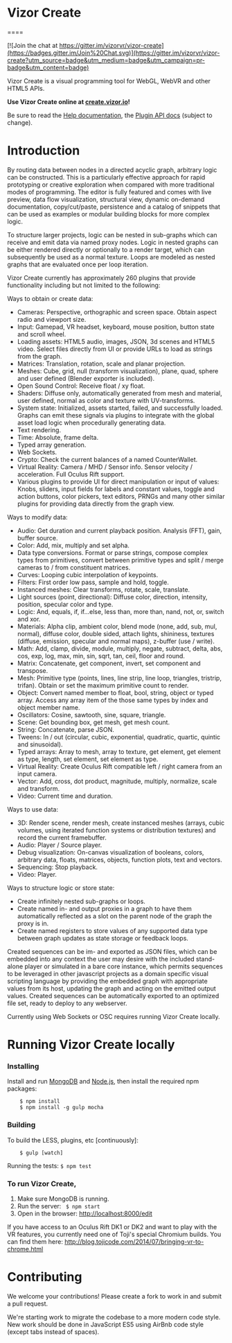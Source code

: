 # Vizor Create
====

[![Join the chat at https://gitter.im/vizorvr/vizor-create](https://badges.gitter.im/Join%20Chat.svg)](https://gitter.im/vizorvr/vizor-create?utm_source=badge&utm_medium=badge&utm_campaign=pr-badge&utm_content=badge)

Vizor Create is a visual programming tool for WebGL, WebVR and other HTML5 APIs. 

**Use Vizor Create online at [create.vizor.io](http://create.vizor.io)!**

Be sure to read the [Help documentation](http://create.vizor.io/help/introduction.html), the [Plugin API docs](http://create.vizor.io/help/plugin_api.html) (subject to change).

# Introduction

By routing data between nodes in a directed acyclic graph, arbitrary logic can be constructed. This is a
particularly effective approach for rapid prototyping or creative exploration when compared with more
traditional modes of programming. The editor is fully featured and comes with live preview, data flow
visualization, structural view, dynamic on-demand documentation, copy/cut/paste, persistence and
a catalog of snippets that can be used as examples or modular building blocks for more complex logic.

To structure larger projects, logic can be nested in sub-graphs which can receive and emit data via
named proxy nodes. Logic in nested graphs can be either rendered directly or optionally to a render target, which
can subsequently be used as a normal texture. Loops are modeled as nested graphs that are evaluated once
per loop iteration.

Vizor Create currently has approximately 260 plugins that provide functionality including but not limited to
the following:

Ways to obtain or create data:

* Cameras: Perspective, orthographic and screen space. Obtain aspect radio and viewport size.
* Input: Gamepad, VR headset, keyboard, mouse position, button state and scroll wheel.
* Loading assets: HTML5 audio, images, JSON, 3d scenes and HTML5 video. Select files directly from UI or provide URLs to load as strings from the graph.
* Matrices: Translation, rotation, scale and planar projection.
* Meshes: Cube, grid, null (transform visualization), plane, quad, sphere and user defined (Blender exporter is included).
* Open Sound Control: Receive float / xy float.
* Shaders: Diffuse only, automatically generated from mesh and material, user defined, normal as color and texture with UV-transforms.
* System state: Initialized, assets started, failed, and successfully loaded. Graphs can emit these signals
  via plugins to integrate with the global asset load logic when procedurally generating data.
* Text rendering.
* Time: Absolute, frame delta.
* Typed array generation.
* Web Sockets.
* Crypto: Check the current balances of a named CounterWallet.
* Virtual Reality: Camera / MHD / Sensor info. Sensor velocity / acceleration. Full Oculus Rift support.
* Various plugins to provide UI for direct manipulation or input of values: Knobs, sliders, input
  fields for labels and constant values, toggle and action buttons, color pickers, text editors,
  PRNGs and many other similar plugins for providing data directly from the graph view.

Ways to modify data:

* Audio: Get duration and current playback position. Analysis (FFT), gain, buffer source.
* Color: Add, mix, multiply and set alpha.
* Data type conversions. Format or parse strings, compose complex types from primitives, convert
  between primitive types and split / merge cameras to / from constituent matrices.
* Curves: Looping cubic interpolation of keypoints.
* Filters: First order low pass, sample and hold, toggle.
* Instanced meshes: Clear transforms, rotate, scale, translate.
* Light sources (point, directional): Diffuse color, direction, intensity, position, specular color and type.
* Logic: And, equals, if, if...else, less than, more than, nand, not, or, switch and xor.
* Materials: Alpha clip, ambient color, blend mode (none, add, sub, mul, normal), diffuse color, double sided,
  attach lights, shininess, textures (diffuse, emission, specular and normal maps), z-buffer (use / write).
* Math: Add, clamp, divide, module, multiply, negate, subtract, delta, abs, cos, exp, log, max, min, sin,
  sqrt, tan, ceil, floor and round.
* Matrix: Concatenate, get component, invert, set component and transpose.
* Mesh: Primitive type (points, lines, line strip, line loop, triangles, tristrip, trifan). Obtain or set the maximum primitive count to render.
* Object: Convert named member to float, bool, string, object or typed array. Access any array item of the
  those same types by index and object member name.
* Oscillators: Cosine, sawtooth, sine, square, triangle.
* Scene: Get bounding box, get mesh, get mesh count.
* String: Concatenate, parse JSON.
* Tweens: In / out (circular, cubic, exponential, quadratic, quartic, quintic and sinusoidal).
* Typed arrays: Array to mesh, array to texture, get element, get element as type, length, set element,
  set element as type.
* Virtual Reality: Create Oculus Rift compatible left / right camera from an input camera.
* Vector: Add, cross, dot product, magnitude, multiply, normalize, scale and transform.
* Video: Current time and duration.

Ways to use data:

* 3D: Render scene, render mesh, create instanced meshes (arrays, cubic volumes, using iterated function
  systems or distribution textures) and record the current framebuffer.
* Audio: Player / Source player.
* Debug visualization: On-canvas visualization of booleans, colors, arbitrary data, floats, matrices, objects,
  function plots, text and vectors.
* Sequencing: Stop playback.
* Video: Player.

Ways to structure logic or store state:

* Create infinitely nested sub-graphs or loops.
* Create named in- and output proxies in a graph to have them automatically reflected as a slot on the parent node of the graph the proxy is in.
* Create named registers to store values of any supported data type between graph updates as state storage or feedback loops.

Created sequences can be im- and exported as JSON files, which can be embedded into any context the user may desire with the included stand-alone player or simulated in a bare core
instance, which permits sequences to be leveraged in other javascript projects as a domain specific visual
scripting language by providing the embedded graph with appropriate values from its host, updating the graph
and acting on the emitted output values. Created sequences can be automatically exported to an
optimized file set, ready to deploy to any webserver.

Currently using Web Sockets or OSC requires running Vizor Create locally.

# Running Vizor Create locally

### Installing

Install and run [MongoDB](http://mongodb.org) and [Node.js](http://node.js.org), then install the required npm packages:

```
    $ npm install
    $ npm install -g gulp mocha
```

### Building

To build the LESS, plugins, etc [continuously]:

```
    $ gulp [watch]
```

Running the tests: ```$ npm test```

### To run Vizor Create,

1. Make sure MongoDB is running.
2. Run the server: ``` $ npm start```
3. Open in the browser: [http://localhost:8000/edit](http://localhost:8000/edit)

If you have access to an Oculus Rift DK1 or DK2 and want to play with the VR features, you currently
need one of Toji's special Chromium builds. You can find them here: http://blog.tojicode.com/2014/07/bringing-vr-to-chrome.html

# Contributing

We welcome your contributions! Please create a fork to work in and submit a pull request.

We're starting work to migrate the codebase to a more modern code style. New work should be done in JavaScript ES5 using AirBnb code style (except tabs instead of spaces).

